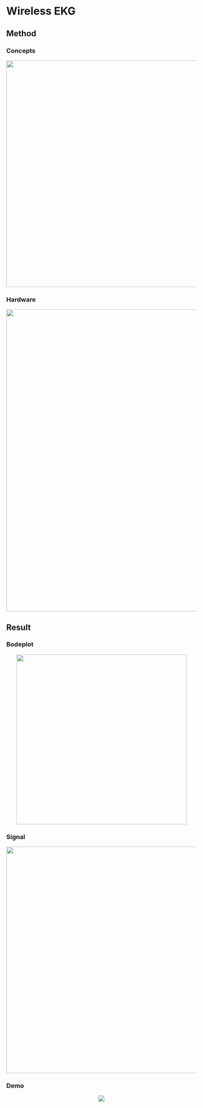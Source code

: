 # Wireless EKG 


## Method
### Concepts
<p align="center">
<img src="https://user-images.githubusercontent.com/29053630/188316956-4b5dfba9-771a-4318-86d0-3ed4edaab491.png"width="600"> <br>
<p/> 

### Hardware
<p align="center">
<img src="https://user-images.githubusercontent.com/29053630/188316576-303e26a6-dc0c-4ab3-9a1a-dc6d27718433.png"width="800"> <br>
<p/> 

## Result
### Bodeplot
<p align="center">
<img src="https://user-images.githubusercontent.com/29053630/188316892-ee930a95-f700-418c-b647-88fcea3fd654.png" width="450"> <br>
<p/> 

### Signal
<p align="center">
<img src="https://user-images.githubusercontent.com/29053630/188316859-a3e640dc-c6d5-43d1-b917-36ec0caaf6d5.png"width="600"> <br>
<p/> 

### Demo
<p align="center">
<img src="https://user-images.githubusercontent.com/29053630/188316529-e6a21ef4-2517-481f-90cf-dcb11f71b7a5.gif"> <br>
<p/> 

